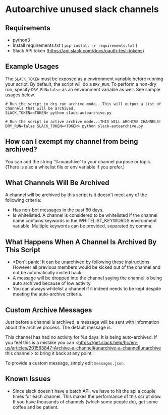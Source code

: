 # Autoarchive unused slack channels

## Requirements

- python3
- Install requirements.txt ( `pip install -r requirements.txt` )
- Slack API token (https://api.slack.com/docs/oauth-test-tokens)

## Example Usages

The `SLACK_TOKEN` must be exposed as a environment variable before running your script. By default, the script will do a `DRY_RUN`. To perform a non-dry run, specify `DRY_RUN=false` as an environment variable as well. See sample usages below.
```
# Run the script in dry run archive mode...This will output a list of channels that will be archived.
SLACK_TOKEN=<TOKEN> python slack-autoarchive.py

# Run the script in active archive mode...THIS WILL ARCHIVE CHANNELS!
DRY_RUN=false SLACK_TOKEN=<TOKEN> python slack-autoarchive.py
```

## How can I exempt my channel from being archived?

You can add the string '%noarchive' to your channel purpose or topic. (There is also a whitelist file or env variable if you prefer.)

## What Channels Will Be Archived

A channel will be archived by this script is it doesn't meet any of the following criteria:

- Has non-bot messages in the past 60 days.
- Is whitelisted. A channel is considered to be whitelisted if the channel name contains keywords in the WHITELIST_KEYWORDS environment variable. Multiple keywords can be provided, separated by comma.

## What Happens When A Channel Is Archived By This Script

- *Don't panic! It can be unarchived by following [these instructions](https://get.slack.help/hc/en-us/articles/201563847-Archive-a-channel#unarchive-a-channel) However all previous members would be kicked out of the channel and not be automatically invited back.
- A message will be dropped into the channel saying the channel is being auto archived because of low activity
- You can always whitelist a channel if it indeed needs to be kept despite meeting the auto-archive criteria.

## Custom Archive Messages

Just before a channel is archived, a message will be sent with information about the archive process. The default message is:

  This channel has had no activity for %s days. It is being auto-archived. If you feel this is a mistake you can <https://get.slack.help/hc/en-us/articles/201563847-Archive-a-channel#unarchive-a-channel|unarchive this channel> to bring it back at any point.'

To provide a custom message, simply edit `messages.json`.

## Known Issues

- Since slack doesn't have a batch API, we have to hit the api a couple times for each channel. This makes the performance of this script slow. If you have thousands of channels (which some people do), get some coffee and be patient.
